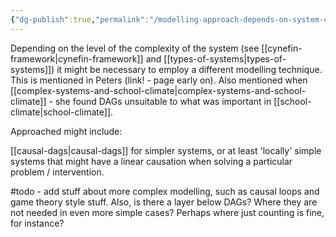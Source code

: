 ```yaml
---
{"dg-publish":true,"permalink":"/modelling-approach-depends-on-system-complexity/"}
---
```



Depending on the level of the complexity of the system (see [[cynefin-framework\|cynefin-framework]] and [[types-of-systems\|types-of-systems]]) it might be necessary to employ a different modelling technique. This is mentioned in Peters (link! - page early on). 
Also mentioned when [[complex-systems-and-school-climate\|complex-systems-and-school-climate]] - she found DAGs unsuitable to what was important in [[school-climate\|school-climate]]. 

Approached might include:

[[causal-dags\|causal-dags]] for simpler systems, or at least 'locally' simple systems that might have a linear causation when solving a particular problem / intervention. 

#todo - add stuff about more complex modelling, such as causal loops and game theory style stuff. Also, is there a layer below DAGs? Where they are not needed in even more simple cases? Perhaps where just counting is fine, for instance?
